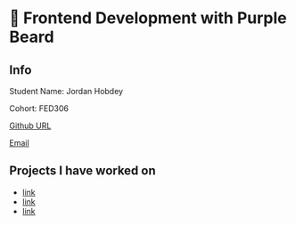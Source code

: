 # 🚀 Frontend Development with Purple Beard

## Info

Student Name: Jordan Hobdey

Cohort: FED306

[Github URL](https://github.com/nobdey92)

[Email](jordan_hobdey@hotmail.co.uk)

## Projects I have worked on

- [link](https://github.com/nobdey92/My-Project)
- [link](https://url.com)
- [link](https://url.com)
